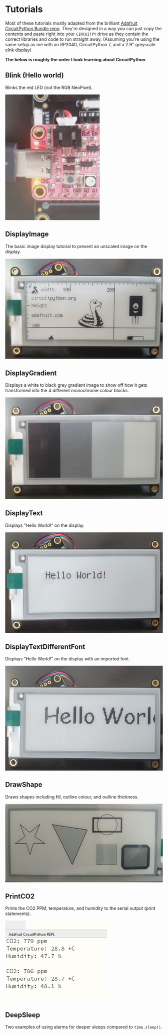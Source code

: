 # Tutorials

Most of these tutorials mostly adapted from the brilliant [Adafruit CircuitPython Bundle repo](https://github.com/adafruit/Adafruit_CircuitPython_Bundle). They're designed in a way you can just copy the contents and paste right into your `CIRCUITPY` drive as they contain the correct libraries and code to run straight away. (Assuming you're using the same setup as me with an RP2040, CircuitPython 7, and a 2.9" greyscale eInk display)

**The below is roughly the order I took learning about CircuitPython.**

## Blink (Hello world)
Blinks the red LED (not the RGB NeoPixel).

![](../images/blink.webp)

## DisplayImage
The basic image display tutorial to present an unscaled image on the display.

![](../images/displayimage.jpg)

## DisplayGradient
Displays a white to black grey gradient image to show off how it gets transformed into the 4 different monochrome colour blocks.

![](../images/displaygradient.jpg)

## DisplayText
Displays "Hello World!" on the display.

![](../images/displaytext.jpg)

## DisplayTextDifferentFont
Displays "Hello World!" on the display with an imported font.

![](../images/displaytextdifferentfont.jpg)

## DrawShape
Draws shapes including fill, outline colour, and outline thickness.

![](../images/shapes.jpg)

## PrintCO2
Prints the CO2 PPM, temperature, and humidity to the serial output (print statements).

![](../images/replvalues.jpg)

## DeepSleep
Two examples of using alarms for deeper sleeps compared to `time.sleep()`.
